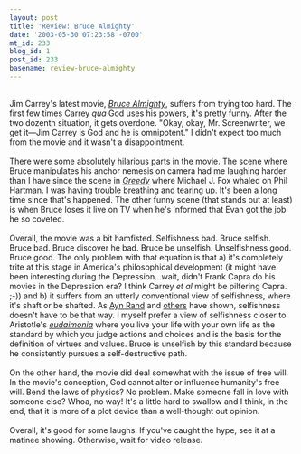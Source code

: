 ```yaml
---
layout: post
title: 'Review: Bruce Almighty'
date: '2003-05-30 07:23:58 -0700'
mt_id: 233
blog_id: 1
post_id: 233
basename: review-bruce-almighty
---
```

<br />Jim Carrey's latest movie, <a href="http://www.amazon.com/exec/obidos/ASIN/B00005JLZX/bbrown-20/ref=nosim/" title="Amazon link"><cite>Bruce Almighty</cite></a>, suffers from trying too hard. The first few times Carrey <em>qua</em> God uses his powers, it's pretty funny. After the two dozenth situation, it gets overdone. "Okay, okay, Mr. Screenwriter, we get it&#x2014;Jim Carrey is God and he is omnipotent." I didn't expect too much from the movie and it wasn't a disappointment.<br /><br />There were some absolutely hilarious parts in the movie. The scene where Bruce manipulates his anchor nemesis on camera had me laughing harder than I have since the scene in <a href="http://www.amazon.com/exec/obidos/ASIN/0783230354/bbrown-20/ref=nosim/" title="Amazon link"><cite>Greedy</cite></a> where Michael J. Fox whaled on Phil Hartman. I was having trouble breathing and tearing up. It's been a long time since that's happened. The other funny scene (that stands out at least) is when Bruce loses it live on TV when he's informed that Evan got the job he so coveted.<br /><br />Overall, the movie was a bit hamfisted. Selfishness bad. Bruce selfish. Bruce bad. Bruce discover he bad. Bruce be unselfish. Unselfishness good. Bruce good. The only problem with that equation is that a) it's completely trite at this stage in America's philosophical development (it might have been interesting during the Depression...wait, didn't Frank Capra do his movies in the Depression era? I think Carrey <em>et al</em> might be pilfering Capra. ;-)) and b) it suffers from an utterly conventional view of selfishness, where it's shaft or be shafted. As <a href="http://www.aynrand.org/">Ayn Rand</a> and <a href="http://www.amazon.com/exec/obidos/ASIN/0847697614/bbrown-20/ref=nosim/" title="Amazon link">others</a> have shown, selfishness doesn't have to be that way. I myself prefer a view of selfishness closer to Aristotle's <a href="http://enlightenment.supersaturated.com/essays/text/carolynray/aristotleeudaimonia.html"><em>eudaimonia</em></a> where you live your life with your own life as the standard by which you judge actions and choices and is the basis for the definition of virtues and values. Bruce is unselfish by this standard because he consistently pursues a self-destructive path.<br /><br />On the other hand, the movie did deal somewhat with the issue of free will. In the movie's conception, God cannot alter or influence humanity's free will. Bend the laws of physics? No problem. Make someone fall in love with someone else? Whoa, no way! It's a little hard to swallow and I think, in the end, that it is more of a plot device than a well-thought out opinion.<br /><br />Overall, it's good for some laughs. If you've caught the hype, see it at a matinee showing. Otherwise, wait for video release.<br /><br /><br />
